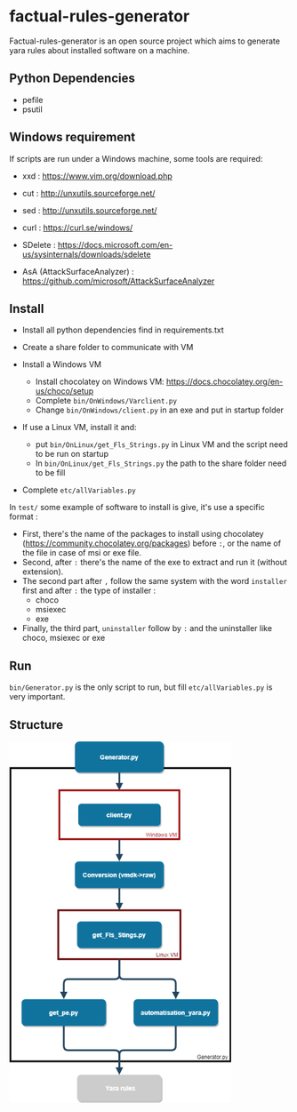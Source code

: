# factual-rules-generator

Factual-rules-generator is an open source project which aims to generate yara rules about installed software on a machine.



## Python Dependencies

- pefile
- psutil



## Windows requirement

If scripts are run under a Windows machine, some tools are required:

- xxd : https://www.vim.org/download.php
- cut : http://unxutils.sourceforge.net/
- sed : http://unxutils.sourceforge.net/
- curl : https://curl.se/windows/



- SDelete : https://docs.microsoft.com/en-us/sysinternals/downloads/sdelete
- AsA (AttackSurfaceAnalyzer) : https://github.com/microsoft/AttackSurfaceAnalyzer



## Install

- Install all python dependencies find in requirements.txt

- Create a share folder to communicate with VM

- Install a Windows VM
    - Install chocolatey on Windows VM: https://docs.chocolatey.org/en-us/choco/setup
    - Complete `bin/OnWindows/Varclient.py`
    - Change `bin/OnWindows/client.py` in an exe and put in startup folder
    
- If use a Linux VM, install it and:
    - put `bin/OnLinux/get_Fls_Strings.py` in Linux VM and the script need to be run on startup
    - In `bin/OnLinux/get_Fls_Strings.py` the path to the share folder need to be fill
    
- Complete `etc/allVariables.py`

      

In `test/` some example of software to install is give, it's use a specific format : 

- First, there's the name of the packages to install using chocolatey (https://community.chocolatey.org/packages) before `:`, or the name of the file in case of msi or exe file.
- Second, after `:` there's the name of the exe to extract and run it (without extension).
- The second part after `,` follow the same system with the word `installer` first and after `:` the type of installer :
  - choco
  - msiexec
  - exe
- Finally, the third part, `uninstaller` follow by `:` and the uninstaller like choco, msiexec or exe



## Run 

 `bin/Generator.py` is the only script to run, but fill `etc/allVariables.py` is very important.



## Structure



<img src="https://github.com/CIRCL/factual-rules-generator/blob/main/img/StructureAutoGene.png?raw=true" alt="alt text" style="zoom:80%;" />









